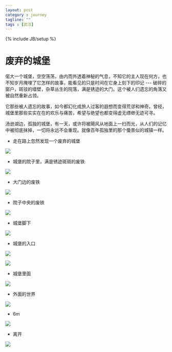```yaml
---
layout: post
category : journey
tagline: ""
tags : [武汉]
---
```

{% include JB/setup %}
# 废弃的城堡
偌大一个城堡，空空荡荡，由内而外透着神秘的气息，不知它的主人现在何方，也不知岁月掩埋了它怎样的故事，能看见的只是时间在它身上刻下的印记 --- 破碎的窗户，斑驳的墙壁，杂草丛生的院落，满是锈迹的大门。这个被人们遗忘的角落又被自然重新占领。

它那些被人遗忘的故事，如今都幻化成旅人过客的遐想而变得荒谬和神奇。曾经，城堡里那些实实在在的欢乐与痛苦，希望与绝望也都变得虚无缥缈无迹可寻。

汤逊湖边，孤独的城堡，有一天，或许将被飓风从地面上一扫而光，从人们的记忆中被彻底抹掉，一切将永远不会重现。就像百年孤独里的那个蜃景似的城镇一样。

- 走在路上忽然发现一个废弃的城堡

![](/images/dry_ac_1.jpg)

- 城堡的院子里，满是锈迹斑斑的废铁

![](/images/dry_ac_2.jpg)

- 大门边的废铁

![](/images/dry_ac_3.jpg)

- 院子中央的废铁

![](/images/dry_ac_4.jpg)

- 城堡脚下

![](/images/dry_ac_5.jpg)

- 城堡的入口

![](/images/dry_ac_6.jpg)


![](/images/dry_ac_7.jpg)

- 城堡里面

![](/images/dry_ac_8.jpg)

- 外面的世界

![](/images/dry_ac_9.jpg)

- 6m

![](/images/dry_ac_10.jpg)

- 离开

![](/images/dry_ac_11.jpg)
